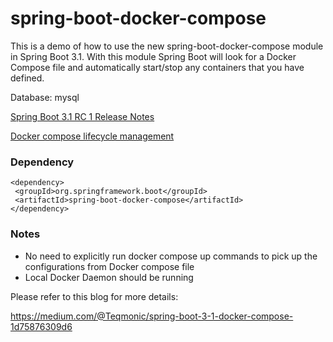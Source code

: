 # spring-boot-docker-compose
This is a demo of how to use the new spring-boot-docker-compose module in Spring Boot 3.1. With this module Spring Boot will look for a Docker Compose file and automatically start/stop any containers that you have defined.

Database: mysql

[Spring Boot 3.1 RC 1 Release Notes](https://github.com/spring-projects/spring-boot/wiki/Spring-Boot-3.1.0-RC1-Release-Notes)

[Docker compose lifecycle management](https://docs.spring.io/spring-boot/docs/3.1.1/reference/htmlsingle/#features.docker-compose.lifecycle)


### Dependency
```
<dependency>
 <groupId>org.springframework.boot</groupId>
 <artifactId>spring-boot-docker-compose</artifactId>
</dependency>
```
### Notes
- No need to explicitly run docker compose up commands to pick up the configurations from Docker compose file
- Local Docker Daemon should be running 

Please refer to this blog for more details:

https://medium.com/@Teqmonic/spring-boot-3-1-docker-compose-1d75876309d6
